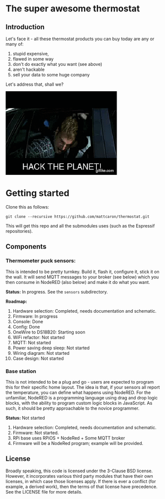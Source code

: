 # The super awesome thermostat

## Introduction

Let's face it - all these thermostat products you can buy today are any or many of:
1. stupid expensive,
1. flawed in some way
1. don't do exactly what you want (see above)
1. aren't hackable
1. sell your data to some huge company

Let's address that, shall we?

![HACK THE PLANET!!!](./hack-the-planet.gif)

# Getting started

Clone this as follows:

```
git clone --recursive https://github.com/mattcaron/thermostat.git
```

This will get this repo and all the submodules uses (such as the Espressif repositories).

## Components

### Thermometer puck sensors:

This is intended to be pretty turnkey. Build it, flash it, configure it,
stick it on the wall. It will send MQTT messages to your broker (see below)
which you then consume in NodeRED (also below) and make it do what you want.

**Status:** In progress. See the `sensors` subdirectory.

**Roadmap:**
1. Hardware selection: Completed, needs documentation and schematic.
1. Firmware: In progress
  1. Console: Done
  1. Config: Done
  1. OneWire to DS18B20: Starting soon
  1. WiFi refactor: Not started
  1. MQTT: Not started
  1. Power saving deep sleep: Not started
1. Wiring diagram: Not started
1. Case design: Not started

### Base station

This is not intended to be a plug and go - users are expected
to program this for their specific home layout. The idea is that, if your
sensors all report the temperature, you can define what happens using
NodeRED. For the unfamiliar, NodeRED is a programming language using drag and
drop logic blocks, with the ability to program custom logic blocks in
JavaScript. As such, it should be pretty approachable to the novice
programmer.

**Status:** Not started

1. Hardware selection: Completed, needs documentation and schematic.
1. Firmware: Not started.
  1. RPi base uses RPiOS + NodeRed + Some MQTT broker
  1. Firmware will be a NodeRed program; example will be provided.

## License

Broadly speaking, this code is licensed under the 3-Clause BSD license.
However, it incorporates various third party modules that have their own licenses, in which case those licenses apply. If there is ever a conflict (for example, a derived work), then the terms of that license have precedence. See the LICENSE file for more details.